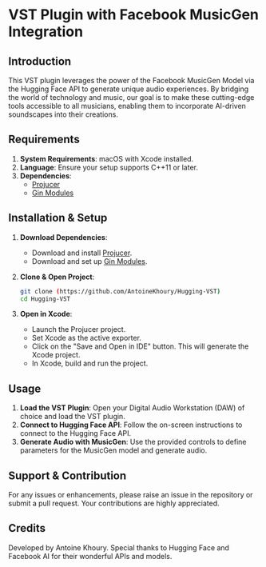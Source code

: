 
# VST Plugin with Facebook MusicGen Integration

## Introduction

This VST plugin leverages the power of the Facebook MusicGen Model via the Hugging Face API to generate unique audio experiences. By bridging the world of technology and music, our goal is to make these cutting-edge tools accessible to all musicians, enabling them to incorporate AI-driven soundscapes into their creations.

## Requirements

1. **System Requirements**: macOS with Xcode installed.
2. **Language**: Ensure your setup supports C++11 or later.
3. **Dependencies**: 
    - [Projucer](LINK_TO_PROJUCER_DOWNLOAD)
    - [Gin Modules](LINK_TO_GIN_MODULES_DOWNLOAD)

## Installation & Setup

1. **Download Dependencies**:
    - Download and install [Projucer](https://github.com/juce-framework/JUCE).
    - Download and set up [Gin Modules](https://github.com/FigBug/Gin).

2. **Clone & Open Project**:
    ```bash
    git clone (https://github.com/AntoineKhoury/Hugging-VST)
    cd Hugging-VST
    ```

3. **Open in Xcode**:
    - Launch the Projucer project.
    - Set Xcode as the active exporter.
    - Click on the "Save and Open in IDE" button. This will generate the Xcode project.
    - In Xcode, build and run the project.

## Usage

1. **Load the VST Plugin**: Open your Digital Audio Workstation (DAW) of choice and load the VST plugin.
2. **Connect to Hugging Face API**: Follow the on-screen instructions to connect to the Hugging Face API.
3. **Generate Audio with MusicGen**: Use the provided controls to define parameters for the MusicGen model and generate audio.

## Support & Contribution

For any issues or enhancements, please raise an issue in the repository or submit a pull request. Your contributions are highly appreciated.

## Credits

Developed by Antoine Khoury. Special thanks to Hugging Face and Facebook AI for their wonderful APIs and models.

